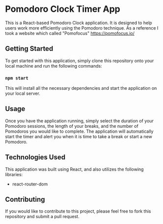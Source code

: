 # Pomodoro Clock Timer App

This is a React-based Pomodoro Clock application. It is designed to help users work more efficiently using the Pomodoro technique. As a reference I took a website which called "Pomofocus" https://pomofocus.io/

## Getting Started

To get started with this application, simply clone this repository onto your local machine and run the following commands:

### `npm start`

This will install all the necessary dependencies and start the application on your local server.

## Usage

Once you have the application running, simply select the duration of your Pomodoro sessions, the length of your breaks, and the number of Pomodoros you would like to complete. The application will automatically start the timer and alert you when it is time to take a break or start a new Pomodoro.

## Technologies Used

This application was built using React, and also utilizes the following libraries:

* react-router-dom

## Contributing
If you would like to contribute to this project, please feel free to fork this repository and submit a pull request.
